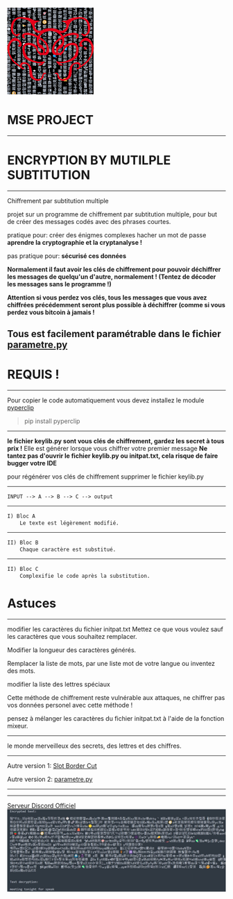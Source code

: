 ![logo file](logo.png)

# MSE PROJECT
-------------------------------------

# ENCRYPTION BY MUTILPLE SUBTITUTION
-------------------------------------
Chiffrement par subtitution multiple

projet sur un programme de chiffrement par subtitution multiple,
pour but de créer des messages codés avec des phrases courtes.

pratique pour:
    créer des énigmes complexes
    hacher un mot de passe
    **aprendre la cryptographie et la cryptanalyse !**

pas pratique pour:
    **sécurisé ces données**

**Normalement il faut avoir les clés de chiffrement pour pouvoir déchiffrer les messages de quelqu'un d'autre, normalement ! (Tentez de décoder les messages sans le programme !)**

**Attention si vous perdez vos clés, tous les messages que vous avez chiffrées précédemment seront plus possible à déchiffrer (comme si vous perdez vous bitcoin à jamais !**

Tous est facilement paramétrable dans le fichier [parametre.py](https://github.com/flowlord/encryption-by-mutilple-subtitution/blob/main/parametre.py)
---------------------------------------

# REQUIS !
-------------------------------------
Pour copier le code automatiquement vous devez installez le module [pyperclip](https://pypi.org/project/pyperclip/)

> pip install pyperclip
-------------------------------------

**le fichier keylib.py sont vous clés de chiffrement, gardez les secret à tous prix !**
Elle est générer lorsque vous chiffrer votre premier message
**Ne tantez pas d'ouvrir le fichier keylib.py ou initpat.txt, cela risque de faire bugger votre IDE**

pour régénérer vos clés de chiffrement supprimer le fichier keylib.py

-------------------------------------

    INPUT --> A --> B --> C --> output
--------------------------------------------------------------------------
    I) Bloc A
        Le texte est légèrement modifié.
--------------------------------------------------------------------------
    II) Bloc B
        Chaque caractère est substitué.
--------------------------------------------------------------------------
    II) Bloc C
        Complexifie le code après la substitution.

# Astuces
---------------------------

modifier les caractères du fichier initpat.txt
Mettez ce que vous voulez sauf les caractères
que vous souhaitez remplacer.

Modifier la longueur des caractères générés.

Remplacer la liste de mots, par une liste
mot de votre langue ou inventez des mots.

modifier la liste des lettres spéciaux

Cette méthode de chiffrement reste vulnérable
aux attaques, ne chiffrer pas vos données personel avec cette méthode !

pensez à mélanger les caractères du fichier initpat.txt à l'aide de la fonction mixeur.

-----------------------------------
le monde merveilleux des secrets, des lettres et des
chiffres.

-----------------------
Autre version 1: [Slot Border Cut](https://github.com/flowlord/MSE-SlotBorderCut)

Autre version 2: [parametre.py](https://github.com/flowlord/MSE-GRUYERE-CHEESE)

---------------------------------------
---------------------------------------


[Serveur Discord Officiel ](https://discord.gg/YQCufGwwwt)
![demo file](demo/demo.jpg)


